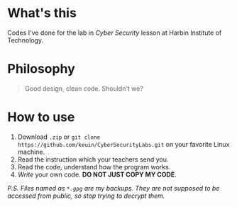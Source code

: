# What's this

Codes I've done for the lab in *Cyber Security* lesson at Harbin Institute of Technology.

# Philosophy

> Good design, clean code. Shouldn't we?

# How to use

1. Download `.zip` or `git clone https://github.com/keuin/CyberSecurityLabs.git` on your favorite Linux machine.
2. Read the instruction which your teachers send you.
2. Read the code, understand how the program works.
3. *Write* your own code. **DO NOT JUST COPY MY CODE**.

*P.S. Files named as `*.gpg` are my backups. They are not supposed to be accessed from public, so stop trying to decrypt them.*
